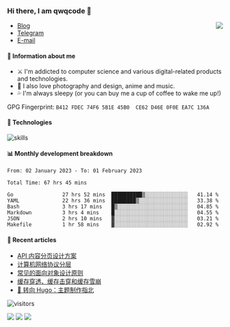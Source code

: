 <!--![](https://user-images.githubusercontent.com/22412567/89914023-fb3a6e80-dc26-11ea-82ba-5ed80e2ffb69.jpg)-->

### Hi there, I am qwqcode 👋

<img src="https://github-readme-stats.mrdulin.vercel.app/api?username=qwqcode&count_private=true&show_icons=true&hide_border=true&icon_color=586069&title_color=0366d6" align="right">

- [Blog](https://qwqaq.com/)
- [Telegram](https://t.me/qwqcode)
- [E-mail](mailto:qwqcode@gmail.com)

#### 🎯 Information about me

- ⚔️ I'm addicted to computer science and various digital-related products and technologies.
- 🌅 I also love photography and design, anime and music.
- 💦 I'm always sleepy (or you can buy me a cup of coffee to wake me up!)

GPG Fingerprint: `B412 FDEC 74F6 5B1E 45B0  CE62 D46E 0F0E EA7C 136A`

#### 🔧 Technologies

![skills](https://skillicons.dev/icons?i=go,ts,cs,js,java,php,py,regex,docker,git,svelte,sass,vue,nuxtjs,webpack,vite,laravel,electron,redis,vscode,visualstudio,idea,androidstudio,figma,ai,ps,pr,powershell,vim,bash&theme=light)

#### 📊 Monthly development breakdown

<!--START_SECTION:waka-->

```text
From: 02 January 2023 - To: 01 February 2023

Total Time: 67 hrs 45 mins

Go                27 hrs 52 mins  ██████████▒░░░░░░░░░░░░░░   41.14 %
YAML              22 hrs 36 mins  ████████▒░░░░░░░░░░░░░░░░   33.38 %
Bash              3 hrs 17 mins   █▒░░░░░░░░░░░░░░░░░░░░░░░   04.85 %
Markdown          3 hrs 4 mins    █░░░░░░░░░░░░░░░░░░░░░░░░   04.55 %
JSON              2 hrs 10 mins   ▓░░░░░░░░░░░░░░░░░░░░░░░░   03.21 %
Makefile          1 hr 58 mins    ▓░░░░░░░░░░░░░░░░░░░░░░░░   02.92 %
```

<!--END_SECTION:waka-->

#### 📃 Recent articles

<!-- BLOG-POST-LIST:START -->
- [API 内容分页设计方案](https://qwqaq.com/2022/07/api-pagination-design/)
- [计算机网络协议分层](https://qwqaq.com/2022/07/network-layer-protocols/)
- [常见的面向对象设计原则](https://qwqaq.com/2022/05/design-principles/)
- [缓存穿透、缓存击穿和缓存雪崩](https://qwqaq.com/2022/05/cache-problems/)
- [🎉 转向 Hugo：主题制作指北](https://qwqaq.com/2022/04/migrate-to-hugo/)
<!-- BLOG-POST-LIST:END -->

![visitors](https://visitor-badge.laobi.icu/badge?page_id=qwqcode.visitor-badge)

<p>
  <img src="https://api.githubtrends.io/user/svg/qwqcode/langs?time_range=one_year&theme=classic" />
  <img src="https://api.githubtrends.io/user/svg/qwqcode/repos?time_range=one_year&theme=classic" />
  <img src="https://github-readme-stats.vercel.app/api/top-langs?username=qwqcode&show_icons=true&locale=en&layout=compact&hide=html&langs_count=20" />
</p>

